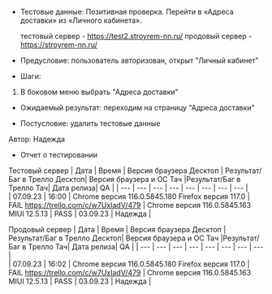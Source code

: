 * Тестовые данные: Позитивная проверка. Перейти в «Адреса доставки» из «Личного кабинета».

	тестовый сервер - https://test2.stroyrem-nn.ru/   продовый сервер - https://stroyrem-nn.ru/

* Предусловие: пользователь авторизован, открыт "Личный кабинет"

* Шаги:
1.	В боковом меню выбрать "Адреса доставки"

* Ожидаемый результат: переходим на страницу "Адреса доставки"

* Постусловие: удалить тестовые данные

Автор: Надежда

* Отчет о тестировании
  
Тестовый сервер
| Дата | Время | Версия браузера Десктоп | Результат/Баг в Трелло Десктоп|  Версия браузера и ОС Тач |Результат/Баг в Трелло Тач| Дата релиза| QA  |
| --- | --- | --- | --- |  --- | --- | --- | --- |   
| 07.09.23 | 16:00 | Chrome версия 116.0.5845.180 Firefox версия 117.0 | FAIL https://trello.com/c/w7UxIadV/479 | Chrome версия 116.0.5845.163 MIUI 12.5.13 | PASS | 03.09.23 | Надежда |  

Продовый сервер
| Дата | Время | Версия браузера Десктоп | Результат/Баг в Трелло Десктоп|  Версия браузера и ОС Тач |Результат/Баг в Трелло Тач| Дата релиза| QA |
| --- | --- | --- | --- |  --- | --- | --- | --- |   
| 07.09.23 | 16:02 | Chrome версия 116.0.5845.180 Firefox версия 117.0 | FAIL https://trello.com/c/w7UxIadV/479 | Chrome версия 116.0.5845.163 MIUI 12.5.13 | PASS | 03.09.23 | Надежда |  